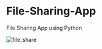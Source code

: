 # File-Sharing-App
File Sharing App using Python

![file_share](https://github.com/iamitsrivastav/File-Sharing-App/assets/114826548/dde2849e-188b-40e9-9f17-64102cd92cd9)
